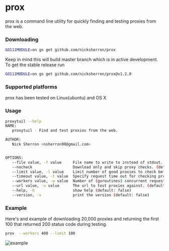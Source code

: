 prox
===
prox is a command line utility for quickly finding and testing proxies from the web.


### Downloading

```bash
GO111MODULE=on go get github.com/nicksherron/prox
```
Keep in mind this will build master branch which is in active development. 
To get the stable release run
```bash
GO111MODULE=on go get github.com/nicksherron/prox@v1.2.0
```

### Supported platforms
  prox has been tested on Linux(ubuntu) and OS X

### Usage
```bash
proxytuil --help
NAME:
   proxytuil - Find and test proxies from the web.

AUTHOR:
   Nick Sherron <nsherron90@gmail.com>


OPTIONS:
   --file value, -f value     File name to write to instead of stdout.
   --nocheck                  Download only and skip proxy checks. (default: false)
   --limit value, -l value    Limit number of good proxies to check before completing. (default: 0)
   --timeout value, -t value  Specify request time out for checking proxies. (default: 15s)
   --workers value, -w value  Number of (goroutines) concurrent requests to make for checking proxies. (default: 20)
   --url value, -u value      The url to test proxies against. (default: "https://httpbin.org/ip")
   --help, -h                 show help (default: false)
   --version, -v              print the version (default: false)

```


### Example

Here's and example of downloading 20,000 proxies and returning the first 100 that returned 200 status code 
during testing. 
```bash
prox  --workers 400 --limit 100
```
![example](https://github.com/nicksherron/prox/blob/master/example.gif?raw=true)
